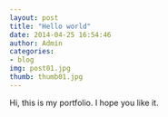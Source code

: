 ```yaml
---
layout: post
title: "Hello world"
date: 2014-04-25 16:54:46
author: Admin
categories: 
- blog 
img: post01.jpg
thumb: thumb01.jpg
---
```


Hi, this is my portfolio. I hope you like it.
